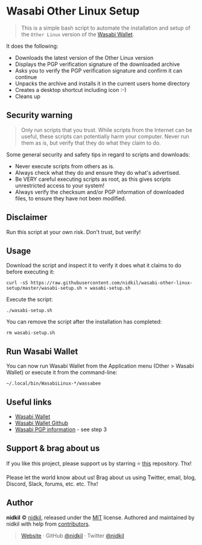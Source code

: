 # Wasabi Other Linux Setup

> This is a simple bash script to automate the installation and setup of the `Other Linux` version of the [Wasabi Wallet](https://www.wasabiwallet.io/).

It does the following:
- Downloads the latest version of the Other Linux version
- Displays the PGP verification signature of the downloaded archive
- Asks you to verify the PGP verification signature and confirm it can continue
- Unpacks the archive and installs it in the current users home directory
- Creates a desktop shortcut including icon :-)
- Cleans up

## Security warning

> Only run scripts that you trust. While scripts from the Internet can be useful, these scripts can potentially harm your computer. Never run them as is, but verify that they do what they claim to do.

Some general security and safety tips in regard to scripts and downloads:

- Never execute scripts from others as is.
- Always check what they do and ensure they do what's advertised.
- Be VERY careful executing scripts as root, as this gives scripts unrestricted access to your system!
- Always verify the checksum and/or PGP information of downloaded files, to ensure they have not been modified.

## Disclaimer

Run this script at your own risk. Don't trust, but verify!

## Usage

Download the script and inspect it to verify it does what it claims to do before executing it:

```
curl -sS https://raw.githubusercontent.com/nidkil/wasabi-other-linux-setup/master/wasabi-setup.sh > wasabi-setup.sh
```

Execute the script:

```
./wasabi-setup.sh
```

You can remove the script after the installation has completed:

```
rm wasabi-setup.sh
```

## Run Wasabi Wallet

You can now run Wasabi Wallet from the Application menu (Other > Wasabi Wallet) or execute it from the command-line:

```
~/.local/bin/WasabiLinux-*/wassabee
```

## Useful links

- [Wasabi Wallet](https://www.wasabiwallet.io/)
- [Wasabi Wallet Github](https://github.com/zkSNACKs/WalletWasabi/)
- [Wasabi PGP information](https://docs.wasabiwallet.io/using-wasabi/InstallPackage.html#other-linux) - see step 3

## Support & brag about us

If you like this project, please support us by starring ⭐ [this](https://github.com/nidkil/wasabi-other-linux-setup) repository. Thx!

Please let the world know about us! Brag about us using Twitter, email, blog, Discord, Slack, forums, etc. etc. Thx!

## Author

**nidkil** © [nidkil](https://github.com/nidkil), released under the [MIT](LICENSE.md) license.
Authored and maintained by nidkil with help from [contributors](CONTRIBUTORS.md).

> [Website](https://nidkil.me) · GitHub [@nidkil](https://github.com/nidkil) · Twitter [@nidkil](https://twitter.com/nidkil)
